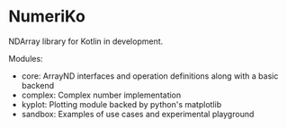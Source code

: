 # NumeriKo

NDArray library for Kotlin in development.

Modules:

- core: ArrayND interfaces and operation definitions along with a basic backend
- complex: Complex number implementation
- kyplot: Plotting module backed by python's matplotlib
- sandbox: Examples of use cases and experimental playground

